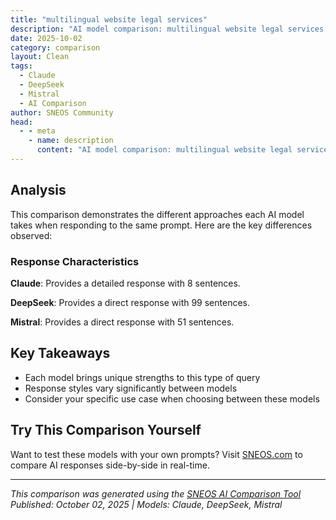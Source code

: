 ```yaml
---
title: "multilingual website legal services"
description: "AI model comparison: multilingual website legal services..."
date: 2025-10-02
category: comparison
layout: Clean
tags:
  - Claude
  - DeepSeek
  - Mistral
  - AI Comparison
author: SNEOS Community
head:
  - - meta
    - name: description
      content: "AI model comparison: multilingual website legal services..."
---
```


<ChatComparison
  title="multilingual website legal services"
  prompt="multilingual website legal services"
  :responses='{"Claude": "# Legal Services for Multilingual Websites\n\nCreating a multilingual website for legal services requires careful attention to both technical implementation and legal compliance across different jurisdictions.\n\n## Key Legal Considerations\n\n### **Content Accuracy \u0026 Translation**\n- **Professional legal translation** is essential - legal terminology must be precise\n- Consider **certified translators** with legal expertise\n- Implement **disclaimer clauses** about translation accuracy\n- Specify which language version is authoritative in case of conflicts\n\n### **Jurisdictional Compliance**\n- **Local bar association rules** may vary by region\n- **Attorney licensing** requirements differ between jurisdictions\n- **Advertising regulations** for legal services vary by country/state\n- **Data protection laws** (GDPR, CCPA, etc.) must be followed\n\n### **Client Communication Standards**\n- Clearly define **service availability** in different regions\n- Establish **language preferences** for client communications\n- Ensure **interpreter services** are available when needed\n- Maintain **confidentiality standards** across all languages\n\n## Technical Implementation\n\n### **Website Structure**\n\u0060\u0060\u0060\n/en/ - English (default)\n/es/ - Spanish\n/fr/ - French\n/de/ - German\n\u0060\u0060\u0060\n\n### **Essential Features**\n- **Language selector** prominently displayed\n- **Localized contact forms** with appropriate legal disclaimers\n- **Region-specific content** (local laws, procedures)\n- **Currency and date formatting** for each locale\n\n## Best Practices\n\n### **Legal Disclaimers**\n- Include disclaimers in **all languages**\n- Specify **attorney-client relationship** formation rules\n- Clarify **jurisdiction-specific** service limitations\n- Add **translation accuracy** disclaimers\n\n### **SEO \u0026 Compliance**\n- Use **hreflang tags** for proper search engine indexing\n- Implement **local schema markup**\n- Ensure **accessibility compliance** (WCAG) in all languages\n- Consider **local search optimization**\n\n## Recommended Legal Protections\n\n1. **Terms of Service** in each language\n2. **Privacy Policy** compliant with local laws\n3. **Professional liability insurance** covering international clients\n4. **Clear fee structures** in local currencies\n5. **Conflict of interest** procedures for multi-jurisdictional matters\n\nWould you like me to elaborate on any specific aspect of multilingual legal website development or compliance requirements for particular jurisdictions?", "DeepSeek": "Of course. Creating a multilingual website for legal services is an excellent way to expand your client base and serve diverse communities. However, it comes with significant responsibilities and complexities due to the sensitive nature of legal information.\n\nHere is a comprehensive guide covering the key considerations, best practices, and potential pitfalls.\n\n---\n\n### **Phase 1: Strategic Planning \u0026 Core Considerations**\n\n#### **1. Define Your Goals \u0026 Target Audience**\n* **Why are you going multilingual?** To serve existing immigrant communities? To attract international clients? For general inclusivity?\n* **Which languages?** Don\u0027t just guess. Use demographic data, analyze local community needs, and assess the competition. Start with 1-2 key languages before expanding.\n* **Who is your ideal client for each language?** Their legal needs might differ from your primary audience.\n\n#### **2. The Critical Importance of Accuracy \u0026 Liability**\nThis is the most important aspect. Inaccurate legal translation can lead to:\n* **Malpractice Claims:** If a client relies on incorrect information and suffers a loss.\n* **Ethical Violations:** State bar associations have rules on competent representation and communication.\n* **Loss of Trust \u0026 Reputation:** A single error can severely damage your firm\u0027s credibility.\n\n**Key Principle:** The legally binding version of your website content (especially Terms of Use, Disclaimers, and attorney-client agreements) must be clearly stated.\n\n---\n\n### **Phase 2: Implementation \u0026 Best Practices**\n\n#### **1. Professional Human Translation is Non-Negotiable**\n* **Avoid Machine Translation (Google Translate, etc.):** Never use automated widgets on your site. They are notoriously unreliable for legal nuance, terminology, and context.\n* **Hire Legal Translators:** Use professional translators who are not only native speakers but also specialize in legal translation and understand the legal systems of both the source and target languages.\n* **Certified Translation:** For critical documents like retainers or official legal opinions, you may need a certified translation.\n\n#### **2. Website Structure \u0026 User Experience (UX)**\n* **Clear Language Selector:** Use a standard, recognizable icon (like a globe \uD83C\uDF10 or the text \u0022Languages\u0022) in the header. Avoid using flags to represent languages, as flags represent countries, not languages, and can be politically sensitive.\n* **URL Structure:**\n * **Subdirectories (Recommended):** \u0060www.yourfirm.com/es/\u0060 for Spanish, \u0060www.yourfirm.com/fr/\u0060 for French. This is clear for users and good for SEO.\n * **Subdomains:** \u0060es.yourfirm.com\u0060. Also effective, but slightly less intuitive.\n * **Country Code Top-Level Domains (ccTLDs):** \u0060www.yourfirm.es\u0060 (for Spain). Best if you have a separate physical office in that country, but more complex to manage.\n* **Full-Site Translation:** Don\u0027t just translate the homepage. All key pages\u2014\u0022About Us,\u0022 \u0022Practice Areas,\u0022 \u0022Attorney Profiles,\u0022 \u0022Contact,\u0022 \u0022Blog\u0022\u2014must be fully translated and culturally adapted.\n* **Consistent Navigation:** Ensure the menu structure is identical across all language versions.\n\n#### **3. Content \u0026 Cultural Adaptation (Transcreation)**\n* **Beyond Literal Translation:** Adapt content for cultural relevance. Examples, metaphors, and even formality levels may need to change.\n* **Localize Practice Areas:** The term \u0022Notary\u0022 has a very different meaning in the U.S. (often a non-lawyer) versus Latin America and Europe (a highly specialized lawyer). Explain these differences.\n* **Testimonials:** If possible, feature testimonials from clients in the target language.\n* **Local Contact Information:** If you have staff who speak the language, mention them. If you have a physical office serving a specific ethnic neighborhood, highlight it.\n\n---\n\n### **Phase 3: Essential Legal \u0026 Technical Components**\n\n#### **1. Legal Disclaimers on Every Page**\nYou must have a clear, translated disclaimer on every page of the translated site. It should state something like:\n\n\u003E **\u0022Disclaimer (English):** The content of this website is for informational purposes only and does not constitute legal advice. The [Language] version of this site is a translation of the original English content for convenience only. In the event of a discrepancy, the English version is the authoritative and binding version. Viewing this site or contacting us does not establish an attorney-client relationship.\u0022\n\nThis disclaimer should itself be professionally translated and placed prominently.\n\n#### **2. Attorney-Client Relationship \u0026 Contact Forms**\n* Clearly state that no attorney-client relationship is formed until a formal agreement is signed.\n* Your contact forms should be fully translated and easy to use.\n\n#### **3. SEO for Multiple Languages (International SEO)**\n* **hreflang Tags:** This is the most critical technical SEO element. It tells search engines (like Google) which language and geographic region a page is intended for, preventing duplicate content issues and ensuring the right version appears in search results.\n * Example: \u0060\u003Clink rel=\u0022alternate\u0022 hreflang=\u0022es\u0022 href=\u0022https://www.yourfirm.com/es/\u0022 /\u003E\u0060\n * Example: \u0060\u003Clink rel=\u0022alternate\u0022 hreflang=\u0022es-mx\u0022 href=\u0022https://www.yourfirm.com/es-mx/\u0022 /\u003E\u0060 (for Mexican Spanish)\n* **Localized Keyword Research:** Don\u0027t just translate your English keywords. Research what terms people actually use when searching for legal services in their language.\n* **Local Business Listings:** If serving local communities, ensure your firm is listed in local directories in the target language (e.g., Hispanic business directories).\n\n---\n\n### **Phase 4: Ongoing Management \u0026 Compliance**\n\n#### **1. Maintain Consistency**\n* When you update the English site, you must update all translated versions simultaneously.\n* Create a content calendar that includes updates for all languages.\n\n#### **2. Compliance with Local Regulations**\n* If you are actively targeting clients in other **countries** (not just languages), you must research the advertising rules for lawyers in that jurisdiction. Some countries have strict regulations about how lawyers can market themselves.\n* Ensure your website complies with data privacy laws like the GDPR (for Europe) or local equivalents.\n\n### **Sample Sitemap Structure**\n\n\u0060\u0060\u0060\nwww.YourInternationalLawFirm.com\n\u2502\n\u251C\u2500\u2500 Homepage (English)\n\u251C\u2500\u2500 About Us (English)\n\u251C\u2500\u2500 Practice Areas (English)\n\u251C\u2500\u2500 Attorneys (English)\n\u251C\u2500\u2500 Blog (English)\n\u251C\u2500\u2500 Contact (English)\n\u2502\n\u251C\u2500\u2500 /es/ (Spanish Section)\n\u2502 \u251C\u2500\u2500 Homepage (Spanish)\n\u2502 \u251C\u2500\u2500 About Us (Spanish)\n\u2502 \u251C\u2500\u2500 Practice Areas (Spanish)\n\u2502 \u251C\u2500\u2500 Attorneys (Spanish)\n\u2502 \u251C\u2500\u2500 Blog (Spanish)\n\u2502 \u2514\u2500\u2500 Contact (Spanish)\n\u2502\n\u2514\u2500\u2500 /zh/ (Mandarin Chinese Section)\n \u251C\u2500\u2500 Homepage (Chinese)\n \u251C\u2500\u2500 About Us (Chinese)\n \u251C\u2500\u2500 Practice Areas (Chinese)\n \u251C\u2500\u2500 Attorneys (Chinese)\n \u251C\u2500\u2500 Blog (Chinese)\n \u2514\u2500\u2500 Contact (Chinese)\n\u0060\u0060\u0060\n\n### **Potential Pitfalls to Avoid**\n\n* **\u0022Set it and forget it\u0022:** Letting translations become outdated.\n* **Cultural Insensitivity:** Using inappropriate images, colors, or idioms.\n* **Assuming Homogeneity:** Assuming all Spanish speakers are the same (e.g., Spanish from Spain vs. Mexico).\n* **Neglecting Local SEO:** Not optimizing for local search terms in the target language.\n\n### **Conclusion**\n\nA multilingual legal website is a powerful business development tool and a service to the community. However, its success hinges on a commitment to **accuracy, cultural sensitivity, and ongoing maintenance.** Treat it not as a simple translation project, but as the creation of a parallel, fully functional law firm website for a distinct audience. The investment in professional human translation and careful planning is not an expense; it\u0027s a crucial safeguard for your practice and a sign of respect for your potential clients.", "Mistral": "Creating a multilingual website for legal services involves several key considerations to ensure that it is accessible, user-friendly, and compliant with legal standards. Here are some steps and best practices to guide you through the process:\n\n### 1. **Define Your Target Audience**\n - **Identify Languages:** Determine which languages your website needs to support based on your target audience.\n - **Localization Needs:** Understand the cultural and legal nuances of each target region.\n\n### 2. **Content Translation**\n - **Professional Translation:** Use professional translators who are familiar with legal terminology to ensure accuracy.\n - **Localization:** Adapt content to fit cultural contexts, including legal terms and practices specific to each region.\n\n### 3. **Website Structure**\n - **Language Selection:** Provide an easy-to-use language selector, typically in the header or footer.\n - **URL Structure:** Use subdomains (e.g., fr.yourwebsite.com) or subdirectories (e.g., yourwebsite.com/fr) for different languages.\n - **Navigation:** Ensure that navigation menus and other UI elements are translated and easily navigable in each language.\n\n### 4. **Legal Compliance**\n - **Privacy Policies:** Ensure that privacy policies and terms of service are translated and comply with local regulations (e.g., GDPR in Europe).\n - **Accessibility:** Make sure your website is accessible to users with disabilities, adhering to standards like WCAG (Web Content Accessibility Guidelines).\n - **Legal Disclaimers:** Include appropriate legal disclaimers and notices in each language.\n\n### 5. **SEO Considerations**\n - **Keyword Research:** Conduct keyword research in each language to optimize for local search engines.\n - **Meta Tags:** Translate meta tags (title, description) for each language version.\n - **Hreflang Tags:** Use hreflang tags to help search engines understand the language and regional targeting of each page.\n\n### 6. **Technical Implementation**\n - **CMS Support:** Choose a content management system (CMS) that supports multilingual content (e.g., WordPress with WPML plugin, Drupal, Joomla).\n - **Database Structure:** Ensure your database can handle multilingual content efficiently.\n - **Character Encoding:** Use UTF-8 encoding to support a wide range of characters and languages.\n\n### 7. **User Experience**\n - **Consistent Design:** Maintain a consistent design and user experience across all language versions.\n - **Localized Imagery:** Use images and graphics that are culturally appropriate for each region.\n - **Formatting:** Adjust formatting for different languages (e.g., right-to-left text for Arabic).\n\n### 8. **Testing and Quality Assurance**\n - **Beta Testing:** Conduct beta testing with native speakers to ensure the accuracy and usability of each language version.\n - **Cross-Browser Testing:** Ensure the website works well across different browsers and devices.\n - **Performance Testing:** Check for load times and performance issues that might arise from multilingual content.\n\n### 9. **Maintenance and Updates**\n - **Regular Updates:** Keep all language versions up-to-date with the latest legal information and content.\n - **Feedback Mechanism:** Provide a way for users to report errors or suggest improvements.\n\n### 10. **Marketing and Outreach**\n - **Localized Marketing:** Develop marketing strategies tailored to each language and region.\n - **Social Media:** Use social media platforms popular in each target region to promote your services.\n\n### Example Tools and Platforms\n- **CMS:** WordPress, Drupal, Joomla\n- **Translation Tools:** Google Translate API, DeepL, Smartling\n- **SEO Tools:** Google Search Console, SEMrush, Ahrefs\n- **Accessibility Tools:** WAVE Web Accessibility Evaluation Tool, Lighthouse\n\nBy following these steps and best practices, you can create a multilingual legal services website that is both effective and compliant with local regulations."}' 
  published-date="03:29"
/>

## Analysis

This comparison demonstrates the different approaches each AI model takes when responding to the same prompt. Here are the key differences observed:

### Response Characteristics

**Claude**: Provides a detailed response with 8 sentences. 

**DeepSeek**: Provides a direct response with 99 sentences. 

**Mistral**: Provides a direct response with 51 sentences. 

## Key Takeaways

- Each model brings unique strengths to this type of query
- Response styles vary significantly between models
- Consider your specific use case when choosing between these models

## Try This Comparison Yourself

Want to test these models with your own prompts? Visit [SNEOS.com](https://sneos.com) to compare AI responses side-by-side in real-time.

---

*This comparison was generated using the [SNEOS AI Comparison Tool](https://sneos.com)*
*Published: October 02, 2025 | Models: Claude, DeepSeek, Mistral*
